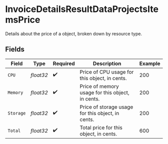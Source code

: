 # InvoiceDetailsResultDataProjectsItemsPrice

Details about the price of a object, broken down by resource type.


## Fields

| Field                                             | Type                                              | Required                                          | Description                                       | Example                                           |
| ------------------------------------------------- | ------------------------------------------------- | ------------------------------------------------- | ------------------------------------------------- | ------------------------------------------------- |
| `CPU`                                             | *float32*                                         | :heavy_check_mark:                                | Price of CPU usage for this object, in cents.     | 200                                               |
| `Memory`                                          | *float32*                                         | :heavy_check_mark:                                | Price of memory usage for this object, in cents.  | 200                                               |
| `Storage`                                         | *float32*                                         | :heavy_check_mark:                                | Price of storage usage for this object, in cents. | 200                                               |
| `Total`                                           | *float32*                                         | :heavy_check_mark:                                | Total price for this object, in cents.            | 600                                               |